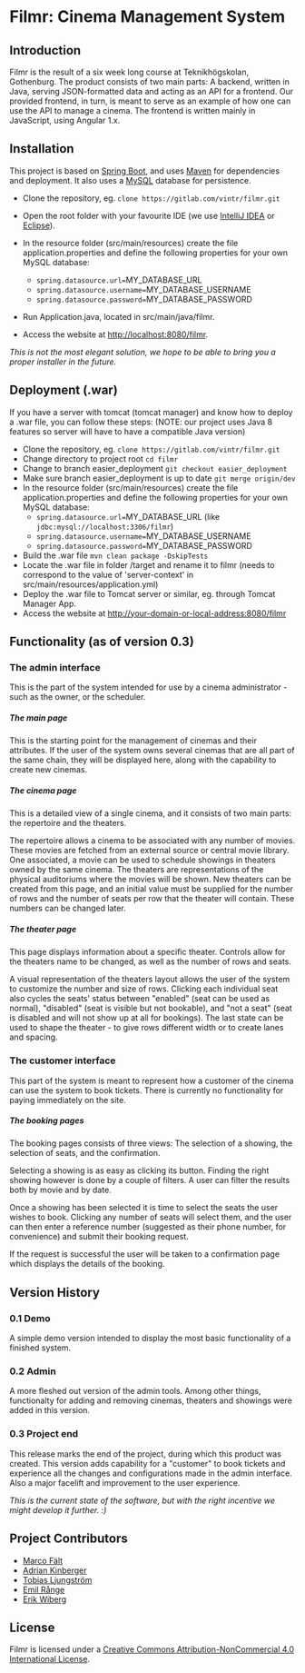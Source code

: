 # Filmr: Cinema Management System

## Introduction
Filmr is the result of a six week long course at Teknikhögskolan, Gothenburg. The product consists of two main parts: A backend, written in Java, serving JSON-formatted data and acting as an API for a frontend. Our provided frontend, in turn, is meant to serve as an example of how one can use the API to manage a cinema. The frontend is written mainly in JavaScript, using Angular 1.x.

## Installation
This project is based on [Spring Boot](http://projects.spring.io/spring-boot/), and uses [Maven](https://maven.apache.org) for dependencies and deployment. It also uses a [MySQL](http://www.mysql.com) database for persistence.

* Clone the repository, eg. 
	`clone https://gitlab.com/vintr/filmr.git`
* Open the root folder with your favourite IDE (we use [IntelliJ IDEA](https://www.jetbrains.com/idea/) or [Eclipse](http://www.eclipse.org)).
    
* In the resource folder (src/main/resources) create the file application.properties and define the following properties for your own MySQL database:
    * `spring.datasource.url=`MY_DATABASE_URL
    * `spring.datasource.username=`MY_DATABASE_USERNAME
    * `spring.datasource.password=`MY_DATABASE_PASSWORD
* Run Application.java, located in src/main/java/filmr.

* Access the website at [http://localhost:8080/filmr](http://localhost:8080/filmr).

*This is not the most elegant solution, we hope to be able to bring you a proper installer in the future.*


## Deployment (.war)
If you have a server with tomcat (tomcat manager) and know how to deploy a .war file, you can follow these steps: (NOTE: our project uses Java 8 features so server will have to have a compatible Java version)

* Clone the repository, eg. 
	`clone https://gitlab.com/vintr/filmr.git`
* Change directory to project root 
	`cd filmr`
* Change to branch easier_deployment
	`git checkout easier_deployment`
* Make sure branch easier_deployment is up to date `git merge origin/dev` 
* In the resource folder (src/main/resources) create the file application.properties and define the following properties for your own MySQL database:
    * `spring.datasource.url=`MY_DATABASE_URL  (like `jdbc:mysql://localhost:3306/filmr`) 
    * `spring.datasource.username=`MY_DATABASE_USERNAME
    * `spring.datasource.password=`MY_DATABASE_PASSWORD
* Build the .war file 
	`mvn clean package -DskipTests`
* Locate the .war file in folder /target and rename it to filmr (needs to correspond to the value of 'server-context' in src/main/resources/application.yml)
* Deploy the .war file to Tomcat server or similar, eg. through Tomcat Manager App.
* Access the website at [http://your-domain-or-local-address:8080/filmr](http://your-domain-or-local-address:8080/filmr)


## Functionality (as of version 0.3)
### The admin interface
This is the part of the system intended for use by a cinema administrator - such as the owner, or the scheduler.
##### The main page
This is the starting point for the management of cinemas and their attributes. If the user of the system owns several cinemas that are all part of the same chain, they will be displayed here, along with the capability to create new cinemas.
##### The cinema page
This is a detailed view of a single cinema, and it consists of two main parts: the repertoire and the theaters.

The repertoire allows a cinema to be associated with any number of movies. These movies are fetched from an external source or central movie library. One associated, a movie can be used to schedule showings in theaters owned by the same cinema. The theaters are representations of the physical auditoriums where the movies will be shown. New theaters can be created from this page, and an initial value must be supplied for the number of rows and the number of seats per row that the theater will contain. These numbers can be changed later.
##### The theater page
This page displays information about a specific theater. Controls allow for the theaters name to be changed, as well as the number of rows and seats.

A visual representation of the theaters layout allows the user of the system to customize the number and size of rows. Clicking each individual seat also cycles the seats' status between "enabled" (seat can be used as normal), "disabled" (seat is visible but not bookable), and "not a seat" (seat is disabled and will not show up at all for bookings). The last state can be used to shape the theater - to give rows different width or to create lanes and spacing.
### The customer interface
This part of the system is meant to represent how a customer of the cinema can use the system to book tickets. There is currently no functionality for paying immediately on the site.
##### The booking pages
The booking pages consists of three views: The selection of a showing, the selection of seats, and the confirmation.

Selecting a showing is as easy as clicking its button. Finding the right showing however is done by a couple of filters. A user can filter the results both by movie and by date.

Once a showing has been selected it is time to select the seats the user wishes to book. Clicking any number of seats will select them, and the user can then enter a reference number (suggested as their phone number, for convenience) and submit their booking request.

If the request is successful the user will be taken to a confirmation page which displays the details of the booking.

## Version History
### 0.1 Demo
A simple demo version intended to display the most basic functionality of a finished system.
### 0.2 Admin
A more fleshed out version of the admin tools. Among other things, functionalty for adding and removing cinemas, theaters and showings were added in this version.
### 0.3 Project end
This release marks the end of the project, during which this product was created. This version adds capability for a "customer" to book tickets and experience all the changes and configurations made in the admin interface. Also a major facelift and improvement to the user experience.

*This is the current state of the software, but with the right incentive we might develop it further. :)*

## Project Contributors
- [Marco Fält](https://gitlab.com/u/marco.falt)
- [Adrian Kinberger](https://gitlab.com/u/luffarvante)
- [Tobias Ljungström](https://gitlab.com/u/vintr)
- [Emil Rånge](https://gitlab.com/u/rangeemil)
- [Erik Wiberg](https://gitlab.com/u/erik-wiberg-87)

## License
Filmr is licensed under a [Creative Commons Attribution-NonCommercial 4.0 International License](http://creativecommons.org/licenses/by-nc/4.0/).


